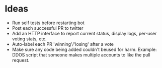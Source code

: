 # Ideas

 - Run self tests before restarting bot
 - Post each successful PR to twitter
 - Add an HTTP interface to report current status, display logs, per-user voting stats, etc.
 - Auto-label each PR 'winning'/'losing' after a vote
 - Make sure any code being added couldn't beused for harm. Example: DDOS script that someone makes multiple accounts to like the pull request.
